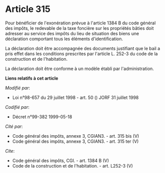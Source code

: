# Article 315

Pour bénéficier de l'exonération prévue à l'article 1384 B du code général des impôts, le redevable de la taxe foncière sur
les propriétés bâties doit adresser au service des impôts du lieu de situation des biens une déclaration comportant tous les
éléments d'identification. 

La déclaration doit être accompagnée des documents justifiant que le bail a pris effet dans les conditions prescrites par
l'article L. 252-3 du code de la construction et de l'habitation. 

La déclaration doit être conforme à un modèle établi par l'administration.

**Liens relatifs à cet article**

_Modifié par_:

  - Loi n°98-657 du 29 juillet 1998 - art. 50 () JORF 31 juillet 1998

_Codifié par_:

  - Décret n°99-382 1999-05-18

_Cité par_:

  - Code général des impôts, annexe 3, CGIAN3. - art. 315 bis (V)
  - Code général des impôts, annexe 3, CGIAN3. - art. 315 ter (V)

_Cite_:

  - Code général des impôts, CGI. - art. 1384 B (V)
  - Code de la construction et de l'habitation. - art. L252-3 (V)
